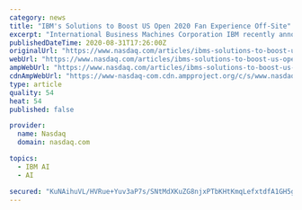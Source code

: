 ```yaml
---
category: news
title: "IBM's Solutions to Boost US Open 2020 Fan Experience Off-Site"
excerpt: "International Business Machines Corporation IBM recently announced that it will be leveraging its artificial intelligence (\"AI\") capabilities of Watson as well as open hybrid clou"
publishedDateTime: 2020-08-31T17:26:00Z
originalUrl: "https://www.nasdaq.com/articles/ibms-solutions-to-boost-us-open-2020-fan-experience-off-site-2020-08-31"
webUrl: "https://www.nasdaq.com/articles/ibms-solutions-to-boost-us-open-2020-fan-experience-off-site-2020-08-31"
ampWebUrl: "https://www.nasdaq.com/articles/ibms-solutions-to-boost-us-open-2020-fan-experience-off-site-2020-08-31?amp"
cdnAmpWebUrl: "https://www-nasdaq-com.cdn.ampproject.org/c/s/www.nasdaq.com/articles/ibms-solutions-to-boost-us-open-2020-fan-experience-off-site-2020-08-31?amp"
type: article
quality: 54
heat: 54
published: false

provider:
  name: Nasdaq
  domain: nasdaq.com

topics:
  - IBM AI
  - AI

secured: "KuNAihuVL/HVRue+Yuv3aP7s/SNtMdXKuZG8njxPTbKHtKmqLefxtdfA1GH5gi46KE5YelBG8b+nxCcmO5Msvu1RBID8hJ7GT771yOjWLVm9wNioCOu1AfKYBgw/DN5gRFurW5yySAxOCw53lx5oOVyw5THEPUjQGgcqEMQZbxXoU6Lxu/h2wRxGEtjrrE42mg0+YyzB84Gby8O1lcsGJdF+yp7fp00tNgwX2UM66Fmr7v1HG1236hpcLKhAvSCqCqXDAOfOZd8iLpO6e7s+wQa8tmiW3VwKurZIUCyQXWkavqFCy9RsEWFILMbtS2f5bwXqVOuEDfV3Xl2UQOSazfmAiovf22uX8KPnC+PsrJA=;73jdM88PqTZzr9kFotLMQA=="
---
```


